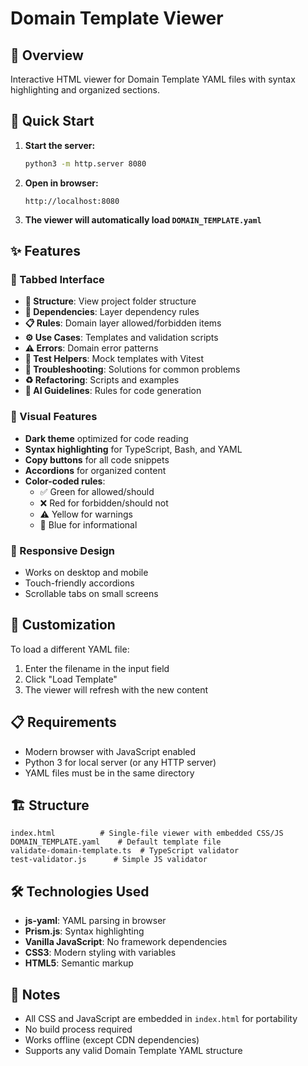 # Domain Template Viewer

## 🎯 Overview

Interactive HTML viewer for Domain Template YAML files with syntax highlighting and organized sections.

## 🚀 Quick Start

1. **Start the server:**
   ```bash
   python3 -m http.server 8080
   ```

2. **Open in browser:**
   ```
   http://localhost:8080
   ```

3. **The viewer will automatically load `DOMAIN_TEMPLATE.yaml`**

## ✨ Features

### 📑 Tabbed Interface
- **📁 Structure**: View project folder structure
- **🔗 Dependencies**: Layer dependency rules
- **📋 Rules**: Domain layer allowed/forbidden items
- **⚙️ Use Cases**: Templates and validation scripts
- **⚠️ Errors**: Domain error patterns
- **🧪 Test Helpers**: Mock templates with Vitest
- **🔧 Troubleshooting**: Solutions for common problems
- **♻️ Refactoring**: Scripts and examples
- **🤖 AI Guidelines**: Rules for code generation

### 🎨 Visual Features
- **Dark theme** optimized for code reading
- **Syntax highlighting** for TypeScript, Bash, and YAML
- **Copy buttons** for all code snippets
- **Accordions** for organized content
- **Color-coded rules**:
  - ✅ Green for allowed/should
  - ❌ Red for forbidden/should not
  - ⚠️ Yellow for warnings
  - 🔵 Blue for informational

### 📱 Responsive Design
- Works on desktop and mobile
- Touch-friendly accordions
- Scrollable tabs on small screens

## 🔧 Customization

To load a different YAML file:
1. Enter the filename in the input field
2. Click "Load Template"
3. The viewer will refresh with the new content

## 📋 Requirements

- Modern browser with JavaScript enabled
- Python 3 for local server (or any HTTP server)
- YAML files must be in the same directory

## 🏗️ Structure

```
index.html          # Single-file viewer with embedded CSS/JS
DOMAIN_TEMPLATE.yaml    # Default template file
validate-domain-template.ts  # TypeScript validator
test-validator.js      # Simple JS validator
```

## 🛠️ Technologies Used

- **js-yaml**: YAML parsing in browser
- **Prism.js**: Syntax highlighting
- **Vanilla JavaScript**: No framework dependencies
- **CSS3**: Modern styling with variables
- **HTML5**: Semantic markup

## 📝 Notes

- All CSS and JavaScript are embedded in `index.html` for portability
- No build process required
- Works offline (except CDN dependencies)
- Supports any valid Domain Template YAML structure